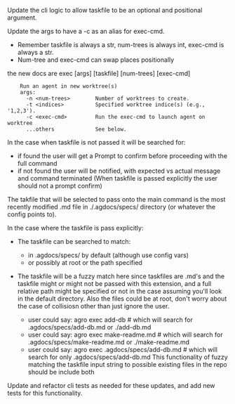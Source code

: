 Update the cli logic to allow taskfile to be an optional and positional argument. 

Update the args to have a -c as an alias for exec-cmd.

- Remember taskfile is always a str, num-trees is always int, exec-cmd is always a str. 
- Num-tree and exec-cmd can swap places positionally

the new docs are
  exec [args] [taskfile] [num-trees] [exec-cmd]   
                                
        Run an agent in new worktree(s)
        args:
          -n <num-trees>        Number of worktrees to create.
          -t <indices>          Specified worktree indice(s) (e.g., '1,2,3').
          -c <exec-cmd>         Run the exec-cmd to launch agent on worktree
          ...others             See below.


In the case when taskfile is not passed it will be searched for:

- if found the user will get a Prompt to confirm before proceeding with the full command
- if not found the user will be notified, with expected vs actual message and command terminated
(When taskfile is passed explicitly the user should not a prompt confirm)

The takfile that will be selected to pass onto the main command is the most recently modified .md file in ./.agdocs/specs/ directory (or whatever the config points to).

In the case where the taskfile is pass explicitly:

- The taskfile can be searched to match:
    - in .agdocs/specs/ by default (although use config vars)
    - or possibly at root or the path specified

- The taskfile will be a fuzzy match here since taskfiles are .md's and the taskfile might or might not be passed with this extension, and a full relative path might be specified or not in the case assuming you'll look in the default directory. Also the files could be at root, don't worry about the case of collisiosn other than just ignore the user.
    - user could say: agro exec add-db # which will search for .agdocs/specs/add-db.md or ./add-db.md 
    - user could say: agro exec make-readme.md # which will search for .agdocs/specs/make-readme.md or ./make-readme.md
    - user could say: agro exec .agdocs/specs/add-db.md # which will search for only .agdocs/specs/add-db.md
    This functionality of fuzzy matching the taskfile input string to possible existing files in the repo should be include both 

Update and refactor cli tests as needed for these updates, and add new tests for this functionality.